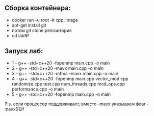## Сборка контейнера: 

* docker run -u root -it cpp_image
* apt-get install git
* потом git clone репозитория
* cd lab№

## Запуск лаб:
* 1 - g++ -std=c++20 -fopenmp main.cpp -o main
* 2 - g++ -std=c++20 -mavx main.cpp -o main 
* 3 - g++ -std=c++20 -mfma -mavx main.cpp -o main
* 4 - g++ -std=c++20 -fopenmp  main.cpp vector_mod.cpp randomize.cpp test.cpp num_threads.cpp mod_ops.cpp performance.cpp -o main
* 5 - g++ -std=c++20 -fopenmp main.cpp -o main
  
P.s. если процессор поддерживает, вместо -mavx указываем флаг -mavx512f
